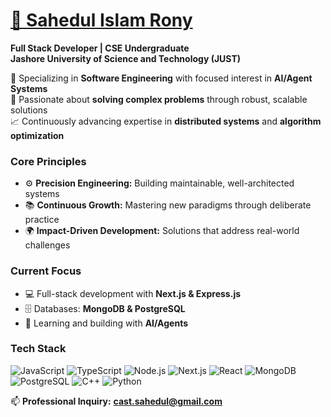 # [💖 Sahedul Islam Rony](https://github.com/sahedulislamrony)

**Full Stack Developer | CSE Undergraduate** <br />
**Jashore University of Science and Technology (JUST)**  

📌 Specializing in **Software Engineering** with focused interest in **AI/Agent Systems**  
🔬 Passionate about **solving complex problems** through robust, scalable solutions  
📈 Continuously advancing expertise in **distributed systems** and **algorithm optimization**  

### Core Principles
- ⚙️ **Precision Engineering:** Building maintainable, well-architected systems  
- 📚 **Continuous Growth:** Mastering new paradigms through deliberate practice  
- 🌍 **Impact-Driven Development:** Solutions that address real-world challenges  

### Current Focus
- 💻 Full-stack development with **Next.js & Express.js**  
- 🗄️ Databases: **MongoDB & PostgreSQL**  
- 🤖 Learning and building with **AI/Agents**  

### Tech Stack  

![JavaScript](https://img.shields.io/badge/-JavaScript-000?style=for-the-badge&logo=javascript) ![TypeScript](https://img.shields.io/badge/-TypeScript-000?style=for-the-badge&logo=typescript) ![Node.js](https://img.shields.io/badge/-Node.js-000?style=for-the-badge&logo=node.js) ![Next.js](https://img.shields.io/badge/-Next.js-000?style=for-the-badge&logo=next.js) ![React](https://img.shields.io/badge/-React-000?style=for-the-badge&logo=react) ![MongoDB](https://img.shields.io/badge/-MongoDB-000?style=for-the-badge&logo=mongodb) ![PostgreSQL](https://img.shields.io/badge/-PostgreSQL-000?style=for-the-badge&logo=postgresql) ![C++](https://img.shields.io/badge/-C++-000?style=for-the-badge&logo=cplusplus) ![Python](https://img.shields.io/badge/-Python-000?style=for-the-badge&logo=python)  


📫 **Professional Inquiry:** **cast.sahedul@gmail.com**  
